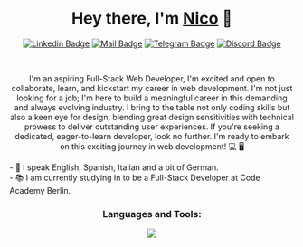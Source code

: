 <div align="center">
  
  <h1>Hey there, I'm <a href="https://www.linkedin.com/in/nicolascantarelli/">Nico</a> 👋</h1>

  [![Linkedin Badge](https://img.shields.io/badge/-nicolascantarelli-blue?style=flat&logo=Linkedin&logoColor=white&link=https://www.linkedin.com/in/nicolascantarelli/)](https://www.linkedin.com/in/nicolascantarelli/)
  [![Mail Badge](https://img.shields.io/badge/-necantarelli@gmail.com-c14438?style=flat&logo=Gmail&logoColor=white&link=mailto:necantarelli@gmail.com)](mailto:necantarelli@gmail.com)
  [![Telegram Badge](https://img.shields.io/badge/-necantarelli-26A5E4?style=flat&logo=Telegram&logoColor=white&link=https://www.t.me/necantarelli)](https://www.t.me/necantarelli)
  [![Discord Badge](https://img.shields.io/badge/-necantarelli-5865F2?style=flat&logo=Discord&logoColor=white&link=)](https://www.discordapp.com/users/necantarelli)
  
</div>
</br>
<div align="center">
  <p>I'm an aspiring Full-Stack Web Developer, I'm excited and open to collaborate, learn, and kickstart my career in web development. I'm not just looking for a job; I'm here to build a meaningful career in this     
  demanding and always evolving industry. I bring to the table not only coding skills but also a keen eye for design, blending great design sensitivities with technical prowess to deliver outstanding user experiences. If 
  you're seeking a dedicated, eager-to-learn developer, look no further. I'm ready to embark on this exciting journey in web development! 💻 🖥</p>

  <!-- I'm Nico, an aspiring Fullstack Web Developer with an unwavering passion for creating captivating, user-centric websites. My journey into web development is driven by an insatiable curiosity and a deep desire to      make a mark in the field. I'm eagerly seeking opportunities to collaborate with fellow developers, work on exciting projects, and expand my skill set. It's not just about finding a job; I'm determined to cultivate a 
  meaningful career by staying at the forefront of emerging technologies and consistently delivering exceptional solutions. If you're in search of a dedicated and enthusiastic developer ready to embark on this 
  exhilarating path of web development, I'm your ideal partner. Together, we can create remarkable digital experiences and push the boundaries of what's possible in the web development world. -->
  
</div>
<!-- </br> -->
<div align="left">
  <p>
  - 💬 I speak English, Spanish, Italian and a bit of German.</br>
  - 📚 I am currently studying in to be a Full-Stack Developer at Code Academy Berlin.</br>
  </p>
</div>
<div align="center">
  <h3>Languages and Tools:</h3>
  <img src="https://skillicons.dev/icons?i=html,css,js,ts,react,bootstrap,git,github,vscode,bash,firebase,gatsby,linux,postman,vite" />
</div>
<!--
**ncantarelli/ncantarelli** is a ✨ _special_ ✨ repository because its `README.md` (this file) appears on your GitHub profile.

Here are some ideas to get you started:

- 🔭 I’m currently working on ...
- 🌱 I’m currently learning ...
- 👯 I’m looking to collaborate on ...
- 🤔 I’m looking for help with ...
- 💬 Ask me about ...
- 📫 How to reach me: ...
- 😄 Pronouns: ...
- ⚡ Fun fact: ...
-->
